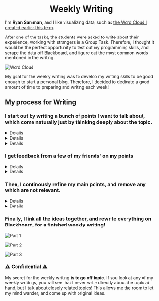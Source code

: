 <center>
<h1>Weekly Writing</h1>
</center>

I'm **Ryan Samman**, and I like visualizing data, 
such as [the Word Cloud I created earlier this term](https://github.com/RyanSamman/BlogWordCloud). 

After one of the tasks, the students were asked to write about their experience, working with strangers in a Group Task. Therefore, I thought it would be the perfect opportunity to test out my programming skills, and scrape the data off Blackboard, and figure out the most common words mentioned in the writing.

<img alt="Word Cloud" style="max-width: 100%;" src="https://i.imgur.com/781uLid.png" />

<br>

My goal for the weekly writing was to develop my writing skills to be good enough to start a personal blog. Therefore, I decided to dedicate a good amount of time to preparing and writing each week! 

## My process for Writing

### I start out by writing a bunch of points I want to talk about, which come naturally just by thinking deeply about the topic.

<details>

```
I think visual design has many practical applications.

UI Design, Websites, Games, GUIs, Fliers, Logos, CVs, creating documents/reports/slides

Extensive use cases

I think at least basic knowledge of Color Theory is an essential skill, and I'm glad I am taking it in University instead of figuring it out mid career

< Talk from Mit

Slides being supplementary rather than the primary source of information, I think Mr. ragid does this well.

I find myself looking at the professor and visualizing the slides, sorta like reading a book

If we extrapolate those ideas, we could have one set of slides for 'reading', after or before the lecture, and one set of slides for 'watching', with minimalized noise for maximizing visualization

I think for any person to be successful, they need to be able to market themselves and attract the people around them. Understanding visual design plays a key role in achieving that goal

```

</details>


<details>

```
In my opinion, an eye Visual Design is very important in our modern world. To be able to stand out amongst the crowd is no small feat, and Visual Design plays a key role in achieving that goal. The use cases of Visual Design are extensive, and include UI Design, Games, Logos, Reports, CVs, and more! I am thankful that I am learning about these concepts now, instead of trying to experiment and figure things out midway through my career.

I do think that there are flaws in the Power Point slides, however, does it really matter? The slides are just one small factor in our learning experience, and



I think how the slides are presented, is more important than the slides themselves
While it may seem harsh to be comparing the course to one from Harvard or MIT,
held to the same standards
While the criticism may seem heavy, being compared to courses from harvard and MIT reflects my opinion 
Just one factor where there are many at play
```

</details>

<details>

```
In my opinion, an eye for Visual Design is very important in our modern world. To be able to stand out amongst the crowd is no small feat, however Visual Design can help form a good Brand Image of you or your company. The use cases of Visual Design are extensive, and include UI Design, Games,  Logos, Reports, CVs, and more! I am thankful that I am learning these concepts now, instead of trying to figuring things out as I go throughout my career.

I do think the slides are flawed in some aspects, however, does it matter?

Bold ^ and down

The course slides are only one small factor in our learning experience, especially for a more skills-based course.

Personally, I think the slides are more supplementary source of information than a primary source of information. I find myself looking at the professor and visualizing the slides in my mind, like reading a book.

I think this lecture from MIT

 Personally, I tend to focus more on the professor and his words than the actual slides, visualizing what he is saying in my mind, similar to reading a book.

I think how the slides are presented, is more important than the slides themselves
While it may seem harsh to be comparing the course to one from Harvard or MIT,
held to the same standards
While the criticism may seem heavy, being compared to courses from harvard and MIT reflects my opinion 
Just one factor where there are many at play

https://youtu.be/Unzc731iCUY?t=1449
```

</details>


### I get feedback from a few of my friends' on my points

<details>

```
USES OF VISUAL DESIGN
An eye for Visual Design is very important in our modern world. 

To be able to stand out among the crowd is no small feat, and you need to be able to market yourself and attract the people around you. I think Visual Design plays a large role in creating a brand image for yourself or your company, as it's use cases are extensive. From Websites and Games to Logos and CVs, you can find Visual Design applicable everywhere.

SLIDES

Personally, I think the slides are a more supplementary source of information than a primary source of information. I find myself looking at the professor and visualizing the ideas in my mind, like reading a book, instead of focusing on the slides. 

From a novice's point of view, it may seem like the slides are great. However, I do think there are flaws. 

https://youtu.be/Unzc731iCUY?t=1449
```

</details>

<details>

```
In my opinion, an eye for Visual Design is very important in our modern world. To be able to stand out amongst the crowd is no small feat, however Visual Design can help form a good Brand Image of you or your company. The use cases of Visual Design are extensive, and include UI Design, Games,  Logos, Reports, CVs, and more! I am thankful that I am learning these concepts now, instead of trying to figuring things out as I go throughout my career.

I do think the slides are flawed in some aspects, however, does it matter?

Bold ^ and down

The course slides are only one small factor in our learning experience, especially for a more skills-based course.

Personally, I think the slides are more supplementary source of information than a primary source of information. I find myself looking at the professor and visualizing the slides in my mind, like reading a book.

I think this lecture from MIT

 Personally, I tend to focus more on the professor and his words than the actual slides, visualizing what he is saying in my mind, similar to reading a book.

I think how the slides are presented, is more important than the slides themselves
While it may seem harsh to be comparing the course to one from Harvard or MIT,
held to the same standards
While the criticism may seem heavy, being compared to courses from harvard and MIT reflects my opinion 
Just one factor where there are many at play
```

</details>


### Then, I continously refine my main points, and remove any which are not relevant.

<details>

```
SLIDES

Speaking about Presentation Design reminded me of this talk from MIT on Public Speaking:

In the talk, the presenter spoke briefly about how slides should be structured to maximize the attention of the listeners. His main points were:

Minimize the design elements on the slides

After re-watching that talk from MIT, I decided to do a case study of an extremely successful online course, Harvard's CS50x.


https://www.edx.org/course/cs50s-introduction-to-computer-science
https://cs50.harvard.edu/x/2020/

If you take a look at the slides presented in the lectures, 

https://docs.google.com/presentation/d/1KMzq3bLe7g_O4JVYZ0lxuxHjShnIk54beO84-chYTig/edit#slide=id.g62f05f0593_0_5238

you can see that they haven't just minimized the clutter, but have eliminated it entirely! The only thing on each slide is a visualization of the concept that the lecturer wants the students to be learning at that point in time.

In one of CPIT221's lectures, the professor mentioned that PowerPoint Slides are now a good way to create documents with good design. I think these days, people are confusing documents which are made for reading, and Slides which are made for presenting. When we load up the slides with a bunch of extra information, the audience's attention will be split between the presenter and the slides themselves.


Then I'll make the youtube video embedded

 Then I will put pics comparing CS50's slides to CPIT221's slides
 CS50's slides have nothing! Just a black background with boxes
//docs.google.com/presentation/d/1KMzq3bLe7g_O4JVYZ0lxuxHjShnIk54beO84-chYTig/edit#slide=id.g62f05f0593_0_5238

```

</details>


<details>

```
SLIDES
While I was thinking about the course's slides, I remembered this talk from MIT on Public Speaking:

https://youtu.be/Unzc731iCUY?t=1449

In the talk, the presenter briefly spoke about how slides should be structured to maximize the attention of the audience. However, I was skeptical of the points mentioned at first. Therefore, I did a case study of a very popular Computer Science Course, Harvard's CS50x

https://www.edx.org/course/cs50s-introduction-to-computer-science
https://cs50.harvard.edu/x/2020/

I took a look at the slides of the course, and the results surprised me.


https://docs.google.com/presentation/d/1KMzq3bLe7g_O4JVYZ0lxuxHjShnIk54beO84-chYTig/edit#slide=id.g62f05f0593_0_5238

As you can see, there is absolutely no distractions whatsoever, the slides are very minimal and to the point. Each slide contains one bit of information at a time for the audience to slowly take in.

Compared to CPIT221's Slides:

pic of slides

From my quick research, I can summarize these points:
- The Slides should only be a secondary source of information, while the Presenter should be the primary source of information.
- The Slides shouldn't contain any unnecessary and distracting graphics

- Bigger font size and removing 


CONCLUSION
While I do think there should be a hard copy of the information students students need to know, I don't think the slides are the ideal place to put those details. 

However, there are serious drawbacks with what I have mentioned. In an ideal world, the professors would have enough time to dedicate to preparing their lecture materials. Sadly, we aren't in an ideal world, and our professors may have better things to do with their time. However, I do think that
```

</details>

### Finally, I link all the ideas together, and rewrite everything on Blackboard, for a finished weekly writing!

![Part 1](https://i.imgur.com/Q7pYydV.jpg)

![Part 2](https://i.imgur.com/IMNpUxa.jpg)

![Part 3](https://i.imgur.com/VTWU2Vv.jpg)


### ⚠ Confidential ⚠

My secret for the weekly writing **is to go off topic**. If you look at any of my weekly writings, you will see that I never write directly about the topic at hand, but I talk about closely related topics! This allows me the room to let my mind wander, and come up with original ideas.
